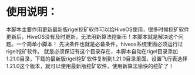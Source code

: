 # 使用说明：
本脚本主要作用更新最新版rigel挖矿软件可以给HiveOS使用，很多时候挖矿软件更新后，HiveOS没有及时更新，无法用新算法挖新币！本脚本就是解决这个问题。一个简单小脚本！
先决条件也就是必备条件，hiveos系统里面必须运行过rigel挖矿软件。
就是必须保证有这个目录存在，本脚本自动在rigel目录添加1.21.0目录，下载的最新版rigel挖矿软件复制到1.21.0目录里面，设置飞行表选择1.21.0这个版本，就可以使用最新版挖矿软件，使用新算法愉快的挖矿了！



